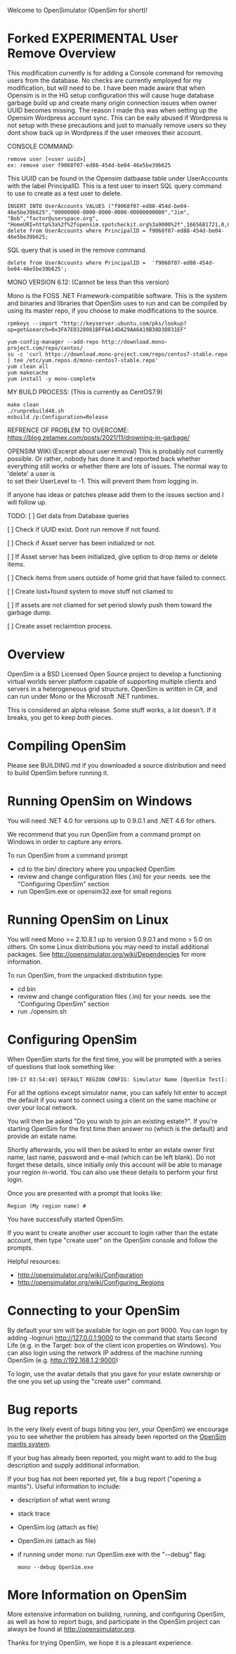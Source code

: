 Welcome to OpenSimulator (OpenSim for short)!

# Forked EXPERIMENTAL User Remove Overview 

This modification currently is for adding a Console command for removing users from the database. 
No checks are currently employed for my modification, but will need to be. I have been made aware 
that when Opensim is in the HG setup configuration this will cause huge database garbage build up
and create many origin connection issues when owner UUID becomes missing. The reason I made this 
was when setting up the Opensim Wordpress account sync. This can be eaily abused if Wordpress is
 not setup with these precautions and just to manually remove users so they dont show back up in 
Wordpress if the user rmeoves their account. 

CONSOLE COMMAND:
```
remove user [<user uuid>]
ex: remove user f9068f07-ed88-454d-be04-46e5be39b625
```

This UUID can be found in the Opensim datbaase table under UserAccounts with the label PrincipalID.
This is a test user to insert SQL query command to use to create as a test user to delete. 
```
INSERT INTO UserAccounts VALUES ("f9068f07-ed88-454d-be04-46e5be39b625","00000000-0000-0000-0000-00000000000","Jim", "Bob","factor@userspace.org", "HomeURI=http%3a%2f%2fopensim.spotcheckit.org%3a9000%2f",1665681721,0,0,"",1);
delete from UserAccounts where PrincipalID = f9068f07-ed88-454d-be04-46e5be39b625;
```
SQL query that is used in the remove command.
```
delete from UserAccounts where PrincipalID =  'f9068f07-ed88-454d-be04-46e5be39b625';
```

MONO VERSION 6.12: (Cannot be less than this version)

Mono is the FOSS .NET Framework-compatible software. This is the system and binaries and libraries that OpenSim uses to run and can be compiled by using its master repo, if you choose to make modifications to the source.
```
rpmkeys --import "http://keyserver.ubuntu.com/pks/lookup?op=get&search=0x3FA7E0328081BFF6A14DA29AA6A19B38D3D831EF"

yum-config-manager --add-repo http://download.mono-project.com/repo/centos/
su -c 'curl https://download.mono-project.com/repo/centos7-stable.repo | tee /etc/yum.repos.d/mono-centos7-stable.repo'
yum clean all
yum makecache
yum install -y mono-complete
```


MY BUILD PROCESS: (This is currently as CentOS7.9)
```
make clean
./runprebuild48.sh
msbuild /p:Configuration=Release
```

REFRENCE OF PROBLEM TO OVERCOME:
https://blog.zetamex.com/posts/2021/11/drowning-in-garbage/

OPENSIM WIKI:(Excerpt about user removal)
This is probably not currently possible. Or rather, nobody has done it and reported back whether 
everything still works or whether there are lots of issues. The normal way to 'delete' a user is  
to set their UserLevel to -1. This will prevent them from logging in.


If anyone has ideas or patches please add them to the issues section and I will follow up. 

TODO:
[ ] Get data from Database queries 

[ ] Check if UUID exist. Dont run remove if not found.

[ ] Check if Asset server has been initialized or not. 

[ ] If Asset server has been initialized, give option to drop items or delete items. 

[ ] Check items from users outside of home grid that have failed to connect.  

[ ] Create lost+found system to move stuff not cliamed to 

[ ] If assets are not cliamed for set period slowly push them toward the garbage dump.

[ ] Create asset reclaimtion process. 


# Overview

OpenSim is a BSD Licensed Open Source project to develop a functioning
virtual worlds server platform capable of supporting multiple clients
and servers in a heterogeneous grid structure. OpenSim is written in
C#, and can run under Mono or the Microsoft .NET runtimes.

This is considered an alpha release.  Some stuff works, a lot doesn't.
If it breaks, you get to keep *both* pieces.

# Compiling OpenSim

Please see BUILDING.md if you downloaded a source distribution and 
need to build OpenSim before running it.

# Running OpenSim on Windows

You will need .NET 4.0 for versions up to 0.9.0.1 and .NET 4.6 for others.

We recommend that you run OpenSim from a command prompt on Windows in order
to capture any errors.

To run OpenSim from a command prompt

 * cd to the bin/ directory where you unpacked OpenSim
 * review and change configuration files (.ini) for your needs. see the "Configuring OpenSim" section
 * run OpenSim.exe or opensim32.exe for small regions


# Running OpenSim on Linux

You will need Mono >= 2.10.8.1 up to version 0.9.0.1 and mono > 5.0 on others.  On some Linux distributions you
may need to install additional packages.  See http://opensimulator.org/wiki/Dependencies
for more information.

To run OpenSim, from the unpacked distribution type:

 * cd bin
 * review and change configuration files (.ini) for your needs. see the "Configuring OpenSim" section
 * run ./opensim.sh


# Configuring OpenSim

When OpenSim starts for the first time, you will be prompted with a
series of questions that look something like:

	[09-17 03:54:40] DEFAULT REGION CONFIG: Simulator Name [OpenSim Test]:

For all the options except simulator name, you can safely hit enter to accept
the default if you want to connect using a client on the same machine or over
your local network.

You will then be asked "Do you wish to join an existing estate?".  If you're
starting OpenSim for the first time then answer no (which is the default) and
provide an estate name.

Shortly afterwards, you will then be asked to enter an estate owner first name,
last name, password and e-mail (which can be left blank).  Do not forget these
details, since initially only this account will be able to manage your region
in-world.  You can also use these details to perform your first login.

Once you are presented with a prompt that looks like:

	Region (My region name) #

You have successfully started OpenSim.

If you want to create another user account to login rather than the estate
account, then type "create user" on the OpenSim console and follow the prompts.

Helpful resources:
 * http://opensimulator.org/wiki/Configuration
 * http://opensimulator.org/wiki/Configuring_Regions

# Connecting to your OpenSim

By default your sim will be available for login on port 9000.  You can login by
adding -loginuri http://127.0.0.1:9000 to the command that starts Second Life
(e.g. in the Target: box of the client icon properties on Windows).  You can
also login using the network IP address of the machine running OpenSim (e.g.
http://192.168.1.2:9000)

To login, use the avatar details that you gave for your estate ownership or the
one you set up using the "create user" command.

# Bug reports

In the very likely event of bugs biting you (err, your OpenSim) we
encourage you to see whether the problem has already been reported on
the [OpenSim mantis system](http://opensimulator.org/mantis/main_page.php).

If your bug has already been reported, you might want to add to the
bug description and supply additional information.

If your bug has not been reported yet, file a bug report ("opening a
mantis"). Useful information to include:
 * description of what went wrong
 * stack trace
 * OpenSim.log (attach as file)
 * OpenSim.ini (attach as file)
 * if running under mono: run OpenSim.exe with the "--debug" flag:

       mono --debug OpenSim.exe

# More Information on OpenSim

More extensive information on building, running, and configuring
OpenSim, as well as how to report bugs, and participate in the OpenSim
project can always be found at http://opensimulator.org.

Thanks for trying OpenSim, we hope it is a pleasant experience.

